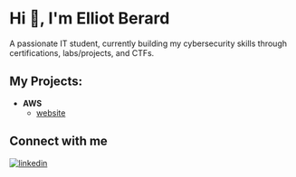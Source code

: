 <h1>Hi 👋, I'm Elliot Berard</h1>
<p>A passionate IT student, currently building my cybersecurity skills through certifications, labs/projects, and CTFs.</p>

<h2>My Projects:</h2>

- <b>AWS</b>
  - [website](https://github.com/Elliot-Berard/AWS_Website)
  
<h2>Connect with me</h2>

<p><a target="_blank" href="https://www.linkedin.com/in/elliot-berard-12616b227" style="display: inline-block;"><img src="https://img.shields.io/badge/linkedin-logo?style=for-the-badge&logo=linkedin&logoColor=white&color=%230a77b6" alt="linkedin" /></a></p>
